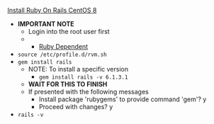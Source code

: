 [Install Ruby On Rails CentOS 8](https://www.osradar.com/install-ruby-on-rails-centos-8/)

* **IMPORTANT NOTE**
  * Login into the root user first
  *   * [Ruby Dependent](https://github.com/Cuates/centosinstall/tree/master/additionallanguage/ruby)
* `source /etc/profile.d/rvm.sh`
* `gem install rails`
  * NOTE: To install a specific version
    * `gem install rails -v 6.1.3.1`
  * **WAIT FOR THIS TO FINISH**
  * If presented with the following messages
    * Install package 'rubygems' to provide command 'gem'? y
    * Proceed with changes? y
* `rails -v`
